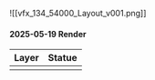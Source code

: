 ![[vfx_134_54000_Layout_v001.png]]

#### 2025-05-19 Render

| Layer | Statue |
| ----- | ------ |
|       |        |
